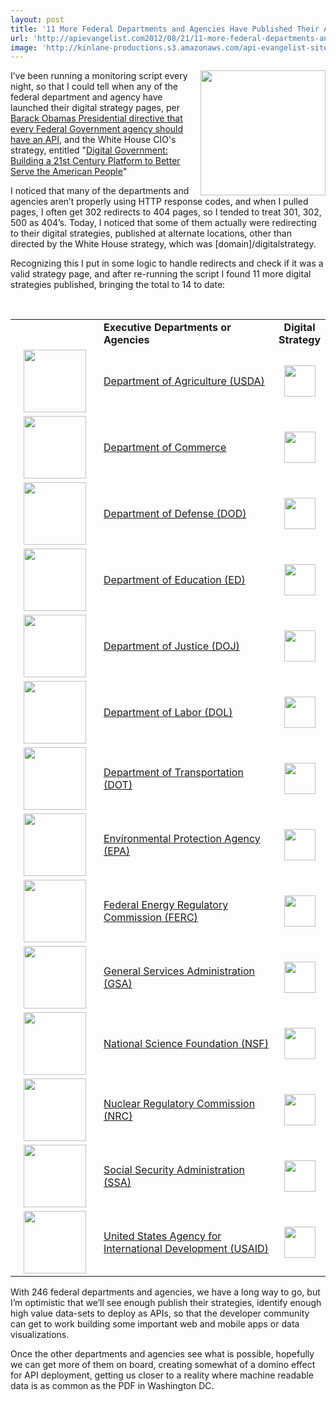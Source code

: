 ```yaml
---
layout: post
title: '11 More Federal Departments and Agencies Have Published Their API Digital Strategies'
url: 'http://apievangelist.com2012/08/21/11-more-federal-departments-and-agencies-have-published-their-api-digital-strategies/'
image: 'http://kinlane-productions.s3.amazonaws.com/api-evangelist-site/blog/US_white_house_logo.png'
---
```



<p>
     <img src="http://kinlane-productions.s3.amazonaws.com/api-evangelist/federal-government/US_white_house_logo.png"  width="200" align="right" />
</p>
<p>
     I’ve been running a monitoring script every night, so that I could tell when any of the federal department and agency have launched their digital strategy pages, per <a title="Barack Obamas Presidential directive that every Federal Government agency should have an API" href="http://blog.apievangelist.com/2012/06/01/barak-obama-directs-all-federal-agencies-to-have-an-api/">Barack Obamas Presidential directive that every Federal Government agency should have an API</a>, and the White House CIO's strategy, entitled "<a href="http://www.whitehouse.gov/sites/default/files/omb/egov/digital-government/digital-government-strategy.pdf">Digital Government: Building a 21st Century Platform to Better Serve the American People</a>"
</p>
<p>
     I noticed that many of the departments and agencies aren’t properly using HTTP response codes, and when I pulled pages, I often get 302 redirects to 404 pages, so I tended to treat 301, 302, 500 as 404’s. Today, I noticed that some of them actually were redirecting to their digital strategies, published at alternate locations, other than directed by the White House strategy, which was [domain]/digitalstrategy.
</p>
<p>
     Recognizing this I put in some logic to handle redirects and check if it was a valid strategy page, and after re-running the script I found 11 more digital strategies published, bringing the total to 14 to date:
</p>
<p>
      
</p>
<table border="0" cellspacing="1" cellpadding="5" width="100%">
     <tbody>
          <tr>
               <td width="125" align="left">
                     
               </td>
               <td align="left">
                    <strong>Executive Departments or Agencies</strong>
               </td>
               <td width="8%" align="center">
                    <strong>Digital Strategy</strong>
               </td>
          </tr>
          <tr>
               <td height="100" align="center">
                    <a href="http://www.usda.gov/" target="_blank"><img src="http://kinlane-productions.s3.amazonaws.com/digital-strategy/logos/usda.png"  width="100" /></a>
               </td>
               <td align="left">
                    <a href="http://www.usda.gov/" target="_blank">Department of Agriculture (USDA)</a>
               </td>
               <td align="center">
                    <a  href="/federal_government_digital_strategy.php?a=usda&amp;TB_iframe=true&amp;height=500&amp;width=700"><img src="http://kinlane-productions.s3.amazonaws.com/icon-set/green-check-150.jpg"  width="50" /></a>
               </td>
          </tr>
          <tr>
               <td height="100" align="center">
                    <a href="http://www.commerce.gov/" target="_blank"><img src="http://kinlane-productions.s3.amazonaws.com/digital-strategy/logos/commerce.png"  width="100" /></a>
               </td>
               <td align="left">
                    <a href="http://www.commerce.gov/" target="_blank">Department of Commerce</a>
               </td>
               <td align="center">
                    <a  href="/federal_government_digital_strategy.php?a=commerce&amp;TB_iframe=true&amp;height=500&amp;width=700"><img src="http://kinlane-productions.s3.amazonaws.com/icon-set/green-check-150.jpg"  width="50" /></a>
               </td>
          </tr>
          <tr>
               <td height="100" align="center">
                    <a href="http://www.defense.gov/" target="_blank"><img src="http://kinlane-productions.s3.amazonaws.com/digital-strategy/logos/defense.png"  width="100" /></a>
               </td>
               <td align="left">
                    <a href="http://www.defense.gov/" target="_blank">Department of Defense (DOD)</a>
               </td>
               <td align="center">
                    <a  href="/federal_government_digital_strategy.php?a=defense&amp;TB_iframe=true&amp;height=500&amp;width=700"><img src="http://kinlane-productions.s3.amazonaws.com/icon-set/green-check-150.jpg"  width="50" /></a>
               </td>
          </tr>
          <tr>
               <td height="100" align="center">
                    <a href="http://www.ed.gov/" target="_blank"><img src="http://kinlane-productions.s3.amazonaws.com/digital-strategy/logos/ed.png"  width="100" /></a>
               </td>
               <td align="left">
                    <a href="http://www.ed.gov/" target="_blank">Department of Education (ED)</a>
               </td>
               <td align="center">
                    <a  href="/federal_government_digital_strategy.php?a=ed&amp;TB_iframe=true&amp;height=500&amp;width=700"><img src="http://kinlane-productions.s3.amazonaws.com/icon-set/green-check-150.jpg"  width="50" /></a>
               </td>
          </tr>
          <tr>
               <td height="100" align="center">
                    <a href="http://www.justice.gov/" target="_blank"><img src="http://kinlane-productions.s3.amazonaws.com/digital-strategy/logos/justice.png"  width="100" /></a>
               </td>
               <td align="left">
                    <a href="http://www.justice.gov/" target="_blank">Department of Justice (DOJ)</a>
               </td>
               <td align="center">
                    <a  href="/federal_government_digital_strategy.php?a=justice&amp;TB_iframe=true&amp;height=500&amp;width=700"><img src="http://kinlane-productions.s3.amazonaws.com/icon-set/green-check-150.jpg"  width="50" /></a>
               </td>
          </tr>
          <tr>
               <td height="100" align="center">
                    <a href="http://www.labor.gov/" target="_blank"><img src="http://kinlane-productions.s3.amazonaws.com/digital-strategy/logos/labor.png"  width="100" /></a>
               </td>
               <td align="left">
                    <a href="http://www.labor.gov/" target="_blank">Department of Labor (DOL)</a>
               </td>
               <td align="center">
                    <a  href="/federal_government_digital_strategy.php?a=labor&amp;TB_iframe=true&amp;height=500&amp;width=700"><img src="http://kinlane-productions.s3.amazonaws.com/icon-set/green-check-150.jpg"  width="50" /></a>
               </td>
          </tr>
          <tr>
               <td height="100" align="center">
                    <a href="http://www.dot.gov/" target="_blank"><img src="http://kinlane-productions.s3.amazonaws.com/digital-strategy/logos/dot.png"  width="100" /></a>
               </td>
               <td align="left">
                    <a href="http://www.dot.gov/" target="_blank">Department of Transportation (DOT)</a>
               </td>
               <td align="center">
                    <a  href="/federal_government_digital_strategy.php?a=dot&amp;TB_iframe=true&amp;height=500&amp;width=700"><img src="http://kinlane-productions.s3.amazonaws.com/icon-set/green-check-150.jpg"  width="50" /></a>
               </td>
          </tr>
          <tr>
               <td height="100" align="center">
                    <a href="http://www.epa.gov/" target="_blank"><img src="http://kinlane-productions.s3.amazonaws.com/digital-strategy/logos/epa.png"  width="100" /></a>
               </td>
               <td align="left">
                    <a href="http://www.epa.gov/" target="_blank">Environmental Protection Agency (EPA)</a>
               </td>
               <td align="center">
                    <a  href="/federal_government_digital_strategy.php?a=epa&amp;TB_iframe=true&amp;height=500&amp;width=700"><img src="http://kinlane-productions.s3.amazonaws.com/icon-set/green-check-150.jpg"  width="50" /></a>
               </td>
          </tr>
          <tr>
               <td height="100" align="center">
                    <a href="http://www.ferc.gov/" target="_blank"><img src="http://kinlane-productions.s3.amazonaws.com/digital-strategy/logos/ferc.png"  width="100" /></a>
               </td>
               <td align="left">
                    <a href="http://www.ferc.gov/" target="_blank">Federal Energy Regulatory Commission (FERC)</a>
               </td>
               <td align="center">
                    <a  href="/federal_government_digital_strategy.php?a=ferc&amp;TB_iframe=true&amp;height=500&amp;width=700"><img src="http://kinlane-productions.s3.amazonaws.com/icon-set/green-check-150.jpg"  width="50" /></a>
               </td>
          </tr>
          <tr>
               <td height="100" align="center">
                    <a href="http://www.gsa.gov/" target="_blank"><img src="http://kinlane-productions.s3.amazonaws.com/digital-strategy/logos/gsa.png"  width="100" /></a>
               </td>
               <td align="left">
                    <a href="http://www.gsa.gov/" target="_blank">General Services Administration (GSA)</a>
               </td>
               <td align="center">
                    <a  href="/federal_government_digital_strategy.php?a=gsa&amp;TB_iframe=true&amp;height=500&amp;width=700"><img src="http://kinlane-productions.s3.amazonaws.com/icon-set/green-check-150.jpg"  width="50" /></a>
               </td>
          </tr>
          <tr>
               <td height="100" align="center">
                    <a href="http://www.nsf.gov/" target="_blank"><img src="http://kinlane-productions.s3.amazonaws.com/digital-strategy/logos/nsf.png"  width="100" /></a>
               </td>
               <td align="left">
                    <a href="http://www.nsf.gov/" target="_blank">National Science Foundation (NSF)</a>
               </td>
               <td align="center">
                    <a  href="/federal_government_digital_strategy.php?a=nsf&amp;TB_iframe=true&amp;height=500&amp;width=700"><img src="http://kinlane-productions.s3.amazonaws.com/icon-set/green-check-150.jpg"  width="50" /></a>
               </td>
          </tr>
          <tr>
               <td height="100" align="center">
                    <a href="http://www.nrc.gov/" target="_blank"><img src="http://kinlane-productions.s3.amazonaws.com/digital-strategy/logos/nrc.png"  width="100" /></a>
               </td>
               <td align="left">
                    <a href="http://www.nrc.gov/" target="_blank">Nuclear Regulatory Commission (NRC)</a>
               </td>
               <td align="center">
                    <a  href="/federal_government_digital_strategy.php?a=nrc&amp;TB_iframe=true&amp;height=500&amp;width=700"><img src="http://kinlane-productions.s3.amazonaws.com/icon-set/green-check-150.jpg"  width="50" /></a>
               </td>
          </tr>
          <tr>
               <td height="100" align="center">
                    <a href="http://www.ssa.gov/" target="_blank"><img src="http://kinlane-productions.s3.amazonaws.com/digital-strategy/logos/ssa.png"  width="100" /></a>
               </td>
               <td align="left">
                    <a href="http://www.ssa.gov/" target="_blank">Social Security Administration (SSA)</a>
               </td>
               <td align="center">
                    <a  href="/federal_government_digital_strategy.php?a=ssa&amp;TB_iframe=true&amp;height=500&amp;width=700"><img src="http://kinlane-productions.s3.amazonaws.com/icon-set/green-check-150.jpg"  width="50" /></a>
               </td>
          </tr>
          <tr>
               <td height="100" align="center">
                    <a href="http://www.usaid.gov/" target="_blank"><img src="http://kinlane-productions.s3.amazonaws.com/digital-strategy/logos/usaid.png"  width="100" /></a>
               </td>
               <td align="left">
                    <a href="http://www.usaid.gov/" target="_blank">United States Agency for International Development (USAID)</a>
               </td>
               <td align="center">
                    <a  href="/federal_government_digital_strategy.php?a=usaid&amp;TB_iframe=true&amp;height=500&amp;width=700"><img src="http://kinlane-productions.s3.amazonaws.com/icon-set/green-check-150.jpg"  width="50" /></a>
               </td>
          </tr>
     </tbody>
</table>
<p>
     With 246 federal departments and agencies, we have a long way to go, but I’m optimistic that we’ll see enough publish their strategies, identify enough high value data-sets to deploy as APIs, so that the developer community can get to work building some important web and mobile apps or data visualizations.
</p>
<p>
     Once the other departments and agencies see what is possible, hopefully we can get more of them on board, creating somewhat of a domino effect for API deployment, getting us closer to a reality where machine readable data is as common as the PDF in Washington DC.
</p>
